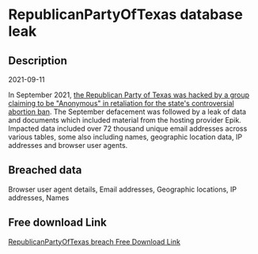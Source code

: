 # RepublicanPartyOfTexas database leak

## Description

2021-09-11

In September 2021, <a href="https://www.dailydot.com/debug/anonymous-texas-gop-epik/" target="_blank" rel="noopener">the Republican Party of Texas was hacked by a group claiming to be &quot;Anonymous&quot; in retaliation for the state's controversial abortion ban</a>. The September defacement was followed by a leak of data and documents which included material from the hosting provider Epik. Impacted data included over 72 thousand unique email addresses across various tables, some also including names, geographic location data, IP addresses and browser user agents.

## Breached data

Browser user agent details, Email addresses, Geographic locations, IP addresses, Names

## Free download Link

[RepublicanPartyOfTexas breach Free Download Link](https://tinyurl.com/2b2k277t)